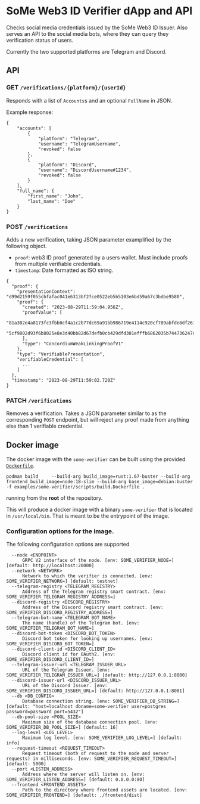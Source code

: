 # SoMe Web3 ID Verifier dApp and API

Checks social media credentials issued by the SoMe Web3 ID Issuer.
Also serves an API to the social media bots, where they can query they verification status of users.

Currently the two supported platforms are Telegram and Discord.

## API

### GET `/verifications/{platform}/{userId}`

Responds with a list of `Accounts`s and an optional `FullName` in JSON.

Example response:

```
{
    "accounts": [
        {
            "platform": "Telegram",
            "username": "TelegramUsername",
            "revoked": false
        },
        {
            "platform": "Discord",
            "username": "DiscordUsername#1234",
            "revoked": false
        }
    ],
    "full_name": {
        "first_name": "John",
        "last_name": "Doe"
    }
}
```

### POST `/verifications`

Adds a new verification, taking JSON parameter examplified by the following object.

- `proof`: web3 ID proof generated by a users wallet. Must include proofs from multiple verifiable credentials.
- `timestamp`: Date formatted as ISO string.

```
{
  "proof": {
    "presentationContext": "d99d2159f055cbfafac041e6313bf2fce0522eb5b5103e6bd59a67c3bdbe9580",
    "proof": {
      "created": "2023-08-29T11:59:04.956Z",
      "proofValue": [
        "81a302e4a8173fc3fbb0cf4a1c2b77dc69a91bb986719e4114c920cf789abfde8df2678291a742440b77ba51ba17def35375f548180151c78403753edaef3e03",
        "5cf9802d93f6b8025e8e3d40bb82d67defb0cb429dfd301efffb6862035b744736247d34fd53ea6a95f24ca84232a6fadc72b78d5d72486a0cffd4397a8ae70c"
      ],
      "type": "ConcordiumWeakLinkingProofV1"
    },
    "type": "VerifiablePresentation",
    "verifiableCredential": [
      ...
    ]
  },
  "timestamp": "2023-08-29T11:59:02.720Z"
}
```

### PATCH `/verifications`

Removes a verification. Takes a JSON parameter similar to as the corresponding `POST` endpoint, but will reject any proof made from anything else than 1 verifiable credential.


## Docker image

The docker image with the `some-verifier` can be built using the provided
[`Dockerfile`](./scripts/build.Dockerfile).

```console
podman build     --build-arg build_image=rust:1.67-buster --build-arg frontend_build_image=node:18-slim --build-arg base_image=debian:buster -f examples/some-verifier/scripts/build.Dockerfile .
```

running from the **root** of the repository.

This will produce a docker image with a binary `some-verifier` that is located in
`/usr/local/bin`. That is meant to be the entrypoint of the image.

### Configuration options for the image.

The following configuration options are supported

      --node <ENDPOINT>
          GRPC V2 interface of the node. [env: SOME_VERIFIER_NODE=] [default: http://localhost:20000]
      --network <NETWORK>
          Network to which the verifier is connected. [env: SOME_VERIFIER_NETWORK=] [default: testnet]
      --telegram-registry <TELEGRAM_REGISTRY>
          Address of the Telegram registry smart contract. [env: SOME_VERIFIER_TELEGRAM_REGISTRY_ADDRESS=]
      --discord-registry <DISCORD_REGISTRY>
          Address of the Discord registry smart contract. [env: SOME_VERIFIER_DISCORD_REGISTRY_ADDRESS=]
      --telegram-bot-name <TELEGRAM_BOT_NAME>
          The name (handle) of the Telegram bot. [env: SOME_VERIFIER_TELEGRAM_BOT_NAME=]
      --discord-bot-token <DISCORD_BOT_TOKEN>
          Discord bot token for looking up usernames. [env: SOME_VERIFIER_DISCORD_BOT_TOKEN=]
      --discord-client-id <DISCORD_CLIENT_ID>
          Discord client id for OAuth2. [env: SOME_VERIFIER_DISCORD_CLIENT_ID=]
      --telegram-issuer-url <TELEGRAM_ISSUER_URL>
          URL of the Telegram Issuer. [env: SOME_VERIFIER_TELEGRAM_ISSUER_URL=] [default: http://127.0.0.1:8080]
      --discord-issuer-url <DISCORD_ISSUER_URL>
          URL of the Discord Issuer. [env: SOME_VERIFIER_DISCORD_ISSUER_URL=] [default: http://127.0.0.1:8081]
      --db <DB_CONFIG>
          Database connection string. [env: SOME_VERIFIER_DB_STRING=] [default: "host=localhost dbname=some-verifier user=postgres password=password port=5432"]
      --db-pool-size <POOL_SIZE>
          Maximum size of the database connection pool. [env: SOME_VERIFIER_DB_POOL_SIZE=] [default: 16]
      --log-level <LOG_LEVEL>
          Maximum log level. [env: SOME_VERIFIER_LOG_LEVEL=] [default: info]
      --request-timeout <REQUEST_TIMEOUT>
          Request timeout (both of request to the node and server requests) in milliseconds. [env: SOME_VERIFIER_REQUEST_TIMEOUT=] [default: 5000]
      --port <LISTEN_ADDRESS>
          Address where the server will listen on. [env: SOME_VERIFIER_LISTEN_ADDRESS=] [default: 0.0.0.0:80]
      --frontend <FRONTEND_ASSETS>
          Path to the directory where frontend assets are located. [env: SOME_VERIFIER_FRONTEND=] [default: ./frontend/dist]
